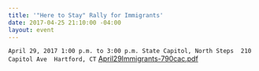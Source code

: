 ```yaml
---
title: '"Here to Stay" Rally for Immigrants'
date: 2017-04-25 21:10:00 -04:00
layout: event
---
```


`April 29, 2017
1:00 p.m. to 3:00 p.m.
State Capitol, North Steps 
210 Capitol Ave 
Hartford, CT`
[April29Immigrants-790cac.pdf](/uploads/April29Immigrants-790cac.pdf)